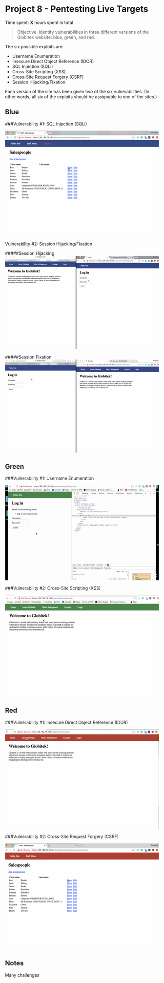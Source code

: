 # Project 8 - Pentesting Live Targets

Time spent: **X** hours spent in total

> Objective: Identify vulnerabilities in three different versions of the Globitek website: blue, green, and red.

The six possible exploits are:
* Username Enumeration
* Insecure Direct Object Reference (IDOR)
* SQL Injection (SQLi)
* Cross-Site Scripting (XSS)
* Cross-Site Request Forgery (CSRF)
* Session Hijacking/Fixation

Each version of the site has been given two of the six vulnerabilities. (In other words, all six of the exploits should be assignable to one of the sites.)

## Blue

###Vulnerability #1: SQL Injection (SQLi) 

![SQL Injection Gif Walkthrough](blue-sqli.gif)

Vulnerability #2: Session Hijacking/Fixation

#####Session Hijacking
![Session Hijacking Gif Walkthrough](blue-sessionhijack.gif)

#####Session Fixation
![Session Fixation Gif Walkthrough](blue-sessionfix.gif)

## Green

###Vulnerability #1: Username Enumeration

![Username Enumeration Gif Walkthrough](green-usernameenum.gif)

###Vulnerability #2: Cross-Site Scripting (XSS)

![Cross Site Scripting Gif Walkthrough](green-xss.gif)

## Red

###Vulnerability #1: Insecure Direct Object Reference (IDOR)

![Insecure Direct Object Reference Gif Walkthrough](red-idor.gif)

###Vulnerability #2: Cross-Site Request Forgery (CSRF)

![ Cross-Site Request Forgery Gif Walkthrough](red-csrf.gif)


## Notes

Many challenges